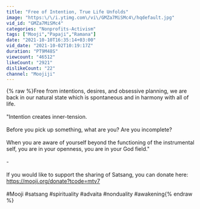 ```yaml
---
title: "Free of Intention, True Life Unfolds"
image: "https:\/\/i.ytimg.com\/vi\/GMZa7MiSMc4\/hqdefault.jpg"
vid_id: "GMZa7MiSMc4"
categories: "Nonprofits-Activism"
tags: ["Mooji","Papaji","Ramana"]
date: "2021-10-10T16:35:14+03:00"
vid_date: "2021-10-02T10:19:17Z"
duration: "PT9M48S"
viewcount: "46512"
likeCount: "2921"
dislikeCount: "22"
channel: "Moojiji"
---
```

{% raw %}Free from intentions, desires, and obsessive planning, we are back in our natural state which is spontaneous and in harmony with all of life. <br /><br />&quot;Intention creates inner-tension. <br /><br />Before you pick up something, what are you? Are you incomplete?<br /><br />When you are aware of yourself beyond the functioning of the instrumental self, you are in your openness, you are in your God field.&quot; <br /><br />-<br /><br />If you would like to support the sharing of Satsang, you can donate here:<br /><a rel="nofollow" target="blank" href="https://mooji.org/donate?tcode=mtv7">https://mooji.org/donate?tcode=mtv7</a><br /><br />#Mooji #satsang #spirituality #advaita #nonduality #awakening{% endraw %}
